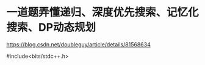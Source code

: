 # 一道题弄懂递归、深度优先搜索、记忆化搜索、DP动态规划





https://blog.csdn.net/doubleguy/article/details/81568634




#include<bits/stdc++.h>


















